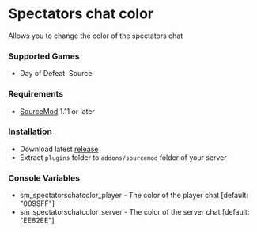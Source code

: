 # Spectators chat color

Allows you to change the color of the spectators chat

### Supported Games

* Day of Defeat: Source

### Requirements

* [SourceMod](https://www.sourcemod.net) 1.11 or later

### Installation

* Download latest [release](https://github.com/dronelektron/spectators-chat-color/releases)
* Extract `plugins` folder to `addons/sourcemod` folder of your server

### Console Variables

* sm_spectatorschatcolor_player - The color of the player chat [default: "0099FF"]
* sm_spectatorschatcolor_server - The color of the server chat [default: "EE82EE"]
